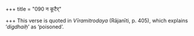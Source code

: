 +++
title = "090 न कूटैर्"

+++
This verse is quoted in *Vīramitrodaya* (Rājanīti, p. 405), which
explains ‘*digdhaiḥ*’ as ‘poisoned’.
